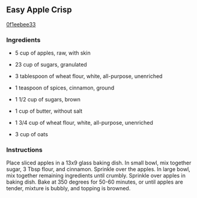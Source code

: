## Easy Apple Crisp

[0f1eebee33](http://www.food.com/recipe/easy-apple-crisp-440979)

### Ingredients

 - 5 cup of apples, raw, with skin

 - 23 cup of sugars, granulated

 - 3 tablespoon of wheat flour, white, all-purpose, unenriched

 - 1 teaspoon of spices, cinnamon, ground

 - 1 1/2 cup of sugars, brown

 - 1 cup of butter, without salt

 - 1 3/4 cup of wheat flour, white, all-purpose, unenriched

 - 3 cup of oats

### Instructions

Place sliced apples in a 13x9 glass baking dish. In small bowl, mix together sugar, 3 Tbsp flour, and cinnamon. Sprinkle over the apples. In large bowl, mix together remaining ingredients until crumbly. Sprinkle over apples in baking dish. Bake at 350 degrees for 50-60 minutes, or until apples are tender, mixture is bubbly, and topping is browned.